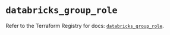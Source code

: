 # `databricks_group_role`

Refer to the Terraform Registry for docs: [`databricks_group_role`](https://registry.terraform.io/providers/databricks/databricks/1.47.0/docs/resources/group_role).
